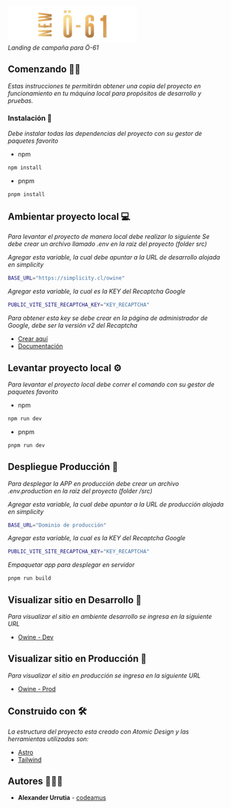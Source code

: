 <img src="https://raw.githubusercontent.com/amus-dev/owine/main/src/assets/logos/footer-logo.webp" alt="
     Logo Owine" width="300" /><br>
_Landing de campaña para Ö-61_

## Comenzando 🙌🏻

_Estas instrucciones te permitirán obtener una copia del proyecto en funcionamiento en tu máquina local para propósitos de desarrollo y pruebas._

### Instalación 🔧

_Debe instalar todas las dependencias del proyecto con su gestor de paquetes favorito_

- npm

```bash
npm install
```

- pnpm

```bash
pnpm install
```

## Ambientar proyecto local 💻

_Para levantar el proyecto de manera local debe realizar lo siguiente_
_Se debe crear un archivo llamado .env en la raiz del proyecto (folder src)_

_Agregar esta variable, la cual debe apuntar a la URL de desarrollo alojada en simplicity_

```bash
BASE_URL="https://simplicity.cl/owine"
```

_Agregar esta variable, la cual es la KEY del Recaptcha Google_

```bash
PUBLIC_VITE_SITE_RECAPTCHA_KEY="KEY_RECAPTCHA"
```

_Para obtener esta key se debe crear en la página de administrador de Google, debe ser la versión v2 del Recaptcha_

- [Crear aquí](https://www.google.com/recaptcha/admin/create)
- [Documentación](https://developers.google.com/recaptcha/intro?hl=es-419)

## Levantar proyecto local ⚙️

_Para levantar el proyecto local debe correr el comando con su gestor de paquetes favorito_

- npm

```bash
npm run dev
```

- pnpm

```bash
pnpm run dev
```

## Despliegue Producción 🚀

_Para desplegar la APP en producción debe crear un archivo .env.production en la raiz del proyecto (folder /src)_

_Agregar esta variable, la cual debe apuntar a la URL de producción alojada en simplicity_

```bash
BASE_URL="Dominio de producción"
```

_Agregar esta variable, la cual es la KEY del Recaptcha Google_

```bash
PUBLIC_VITE_SITE_RECAPTCHA_KEY="KEY_RECAPTCHA"
```

_Empaquetar app para desplegar en servidor_

```bash
pnpm run build
```

## Visualizar sitio en Desarrollo 👀

_Para visualizar el sitio en ambiente desarrollo se ingresa en la siguiente URL_

- [Owine - Dev](https://simplicity.cl/owine)

## Visualizar sitio en Producción 👀

_Para visualizar el sitio en producción se ingresa en la siguiente URL_

- [Owine - Prod](https://sessions.o61wine.com)

## Construido con 🛠️

_La estructura del proyecto esta creado con Atomic Design y las herramientas utilizadas son:_

- [Astro](https://docs.astro.build/en/getting-started/)
- [Tailwind](https://tailwindcss.com/)

## Autores 🙎🏻‍♂️

- **Alexander Urrutia** - [codeamus](https://github.com/mts4)
